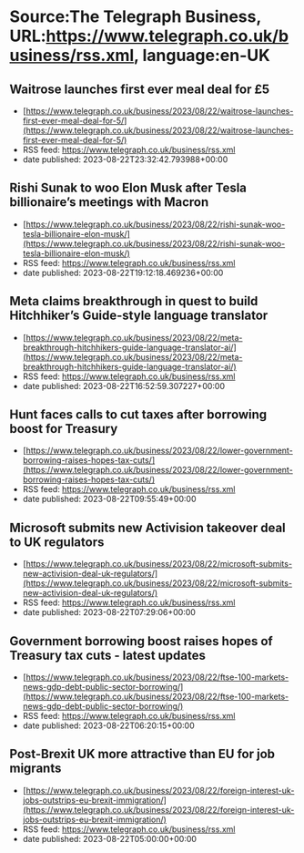 # Source:The Telegraph Business, URL:https://www.telegraph.co.uk/business/rss.xml, language:en-UK

## Waitrose launches first ever meal deal for £5
 - [https://www.telegraph.co.uk/business/2023/08/22/waitrose-launches-first-ever-meal-deal-for-5/](https://www.telegraph.co.uk/business/2023/08/22/waitrose-launches-first-ever-meal-deal-for-5/)
 - RSS feed: https://www.telegraph.co.uk/business/rss.xml
 - date published: 2023-08-22T23:32:42.793988+00:00



## Rishi Sunak to woo Elon Musk after Tesla billionaire’s meetings with Macron
 - [https://www.telegraph.co.uk/business/2023/08/22/rishi-sunak-woo-tesla-billionaire-elon-musk/](https://www.telegraph.co.uk/business/2023/08/22/rishi-sunak-woo-tesla-billionaire-elon-musk/)
 - RSS feed: https://www.telegraph.co.uk/business/rss.xml
 - date published: 2023-08-22T19:12:18.469236+00:00



## Meta claims breakthrough in quest to build Hitchhiker’s Guide-style language translator
 - [https://www.telegraph.co.uk/business/2023/08/22/meta-breakthrough-hitchhikers-guide-language-translator-ai/](https://www.telegraph.co.uk/business/2023/08/22/meta-breakthrough-hitchhikers-guide-language-translator-ai/)
 - RSS feed: https://www.telegraph.co.uk/business/rss.xml
 - date published: 2023-08-22T16:52:59.307227+00:00



## Hunt faces calls to cut taxes after borrowing boost for Treasury
 - [https://www.telegraph.co.uk/business/2023/08/22/lower-government-borrowing-raises-hopes-tax-cuts/](https://www.telegraph.co.uk/business/2023/08/22/lower-government-borrowing-raises-hopes-tax-cuts/)
 - RSS feed: https://www.telegraph.co.uk/business/rss.xml
 - date published: 2023-08-22T09:55:49+00:00



## Microsoft submits new Activision takeover deal to UK regulators
 - [https://www.telegraph.co.uk/business/2023/08/22/microsoft-submits-new-activision-deal-uk-regulators/](https://www.telegraph.co.uk/business/2023/08/22/microsoft-submits-new-activision-deal-uk-regulators/)
 - RSS feed: https://www.telegraph.co.uk/business/rss.xml
 - date published: 2023-08-22T07:29:06+00:00



## Government borrowing boost raises hopes of Treasury tax cuts - latest updates
 - [https://www.telegraph.co.uk/business/2023/08/22/ftse-100-markets-news-gdp-debt-public-sector-borrowing/](https://www.telegraph.co.uk/business/2023/08/22/ftse-100-markets-news-gdp-debt-public-sector-borrowing/)
 - RSS feed: https://www.telegraph.co.uk/business/rss.xml
 - date published: 2023-08-22T06:20:15+00:00



## Post-Brexit UK more attractive than EU for job migrants
 - [https://www.telegraph.co.uk/business/2023/08/22/foreign-interest-uk-jobs-outstrips-eu-brexit-immigration/](https://www.telegraph.co.uk/business/2023/08/22/foreign-interest-uk-jobs-outstrips-eu-brexit-immigration/)
 - RSS feed: https://www.telegraph.co.uk/business/rss.xml
 - date published: 2023-08-22T05:00:00+00:00



